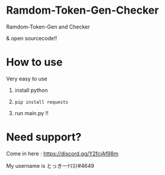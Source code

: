 # Ramdom-Token-Gen-Checker
Ramdom-Token-Gen and Checker

& open sourcecode!!

# How to use
Very easy to use

1. install python

2. `pip install requests`

3. run main.py !!

# Need support?
Come in here : https://discord.gg/Y2fcjAf98m

My username is とっきーﾅﾏｽﾃ#4649
